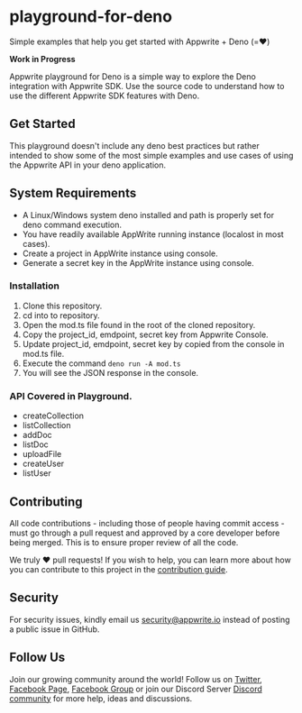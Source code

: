 # playground-for-deno
Simple examples that help you get started with Appwrite + Deno (=❤️)

**Work in Progress**

Appwrite playground for Deno is a simple way to explore the Deno integration with Appwrite SDK. Use the source code to understand how to use the different Appwrite SDK features with Deno.

## Get Started

This playground doesn't include any deno best practices but rather intended to show some of the most simple examples and use cases of using the Appwrite API in your deno application.

## System Requirements 
* A Linux/Windows system deno installed and path is properly set for deno command execution.
* You have readily available AppWrite running instance (localost in most cases).
* Create a  project in AppWrite instance using console.
* Generate a secret key in the AppWrite instance using console.

### Installation
1. Clone this repository.
2. cd into to repository.
3. Open the mod.ts file found in the root of the cloned repository.
4. Copy the project_id, emdpoint, secret key from Appwrite Console.
4. Update project_id, emdpoint, secret key by copied from the console in mod.ts file. 
5. Execute the command `deno run -A mod.ts`
6. You will see the JSON response in the console.

### API Covered in Playground.
* createCollection
* listCollection
* addDoc
* listDoc
* uploadFile
* createUser
* listUser

## Contributing

All code contributions - including those of people having commit access - must go through a pull request and approved by a core developer before being merged. This is to ensure proper review of all the code.

We truly ❤️ pull requests! If you wish to help, you can learn more about how you can contribute to this project in the [contribution guide]([CONTRIBUTING.md](https://github.com/appwrite/appwrite/blob/master/CONTRIBUTING.md)).

## Security

For security issues, kindly email us [security@appwrite.io](mailto:security@appwrite.io) instead of posting a public issue in GitHub.

## Follow Us

Join our growing community around the world! Follow us on [Twitter](https://twitter.com/appwrite_io), [Facebook Page](https://www.facebook.com/appwrite.io), [Facebook Group](https://www.facebook.com/groups/appwrite.developers/) or join our Discord Server [Discord community](https://discord.gg/GSeTUeA) for more help, ideas and discussions.  

